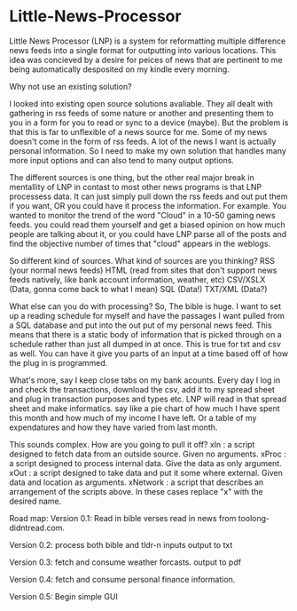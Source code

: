 Little-News-Processor
=====================

Little News Processor (LNP) is a system for reformatting multiple difference news feeds into a single format for outputting into various locations. This idea was concieved by a desire for peices of news that are pertinent to me being automatically desposited on my kindle every morning. 

Why not use an existing solution?

I looked into existing open source solutions avaliable. They all dealt with gathering in rss feeds of some nature or another and presenting them to you in a form for you to read or sync to a device (maybe). But the problem is that this is far to unflexible of a news source for me. Some of my news doesn't come in the form of rss feeds. A lot of the news I want is actually personal information. So I need to make my own solution that handles many more input options and can also tend to many output options.

The different sources is one thing, but the other real major break in mentallity of LNP in contast to most other news programs is that LNP processess data. It can just simply pull down the rss feeds and out put them if you want, OR you could have it process the information. For example. You wanted to monitor the trend of the word "Cloud" in a 10-50 gaming news feeds. you could read them yourself and get a biased opinion on how much people are talking about it, or you could have LNP parse all of the posts and find the objective number of times that "cloud" appears in the weblogs.

So different kind of sources. What kind of sources are you thinking?
	RSS (your normal news feeds)
	HTML (read from sites that don't support news feeds natively, like bank account information, weather, etc)
	CSV/XSLX (Data, gonna come back to what I mean)
	SQL (Data!)
	TXT/XML (Data?)

What else can you do with processing?
So, The bible is huge. I want to set up a reading schedule for myself and have the passages I want pulled from a SQL database and put into the out put of my personal news feed. This means that there is a static body of information that is picked through on a schedule rather than just all dumped in at once. This is true for txt and csv as well. You can have it give you parts of an input at a time based off of how the plug in is programmed.

What's more, say I keep close tabs on my bank acounts. Every day I log in and check the transactions, download the csv, add it to my spread sheet and plug in transaction purposes and types etc. LNP will read in that spread sheet and make informatics. say like a pie chart of how much I have spent this month and how much of my income I have left. Or a table of my expendatures and how they have varied from last month.

This sounds complex. How are you going to pull it off?
xIn : a script designed to fetch data from an outside source. Given no arguments.
xProc : a script designed to process internal data. Give the data as only argument.
xOut : a script designed to take data and put it some where external. Given data and location as arguments.
xNetwork : a script that describes an arrangement of the scripts above. 
In these cases replace "x" with the desired name.

Road map:
Version 0.1:
	Read in bible verses
	read in news from toolong-didntread.com.

Version 0.2:
	process both bible and tldr-n inputs
	output to txt

Version 0.3:
	fetch and consume weather forcasts.
	output to pdf

Version 0.4:
	fetch and consume personal finance information.
	
Version 0.5:
	Begin simple GUI
